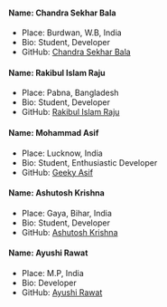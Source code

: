 #### Name: Chandra Sekhar Bala
-   Place: Burdwan, W.B, India
-   Bio: Student, Developer
-   GitHub: [Chandra Sekhar Bala](https://github.com/Chandra-Sekhar-Bala)

#### Name: Rakibul Islam Raju

-   Place: Pabna, Bangladesh
-   Bio: Student, Developer
-   GitHub: [Rakibul Islam Raju](https://github.com/rakibul-islam-raju)

#### Name:  Mohammad Asif 
- Place: Lucknow, India
- Bio: Student, Enthusiastic Developer
- GitHub: [Geeky Asif](https://github.com/geekyasif)

#### Name:  Ashutosh Krishna 
- Place: Gaya, Bihar, India
- Bio: Student, Developer
- GitHub: [Ashutosh Krishna](https://github.com/ashutoshkrris)

#### Name:  Ayushi Rawat
- Place: M.P, India
- Bio: Developer
- GitHub: [Ayushi Rawat](https://github.com/ayushi7rawat)

<remove this and start here>
